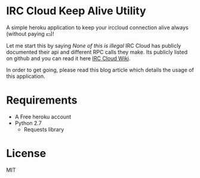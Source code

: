 # IRC Cloud Keep Alive Utility
A simple heroku application to keep your irccloud connection alive always (without paying :dollar:)!

Let me start this by saying *None of this is illegal*
IRC Cloud has publicly documented their api and different RPC calls they make.
Its publicly listed on github and you can read it here [IRC Cloud Wiki](https://github.com/irccloud/irccloud-tools/wiki).

In order to get going, please read this blog article which details the usage of this application.

Requirements
============
* A Free heroku account
* Python 2.7
  * Requests library
  
License
=======
MIT
